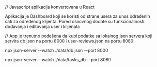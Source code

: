 // Javascript aplikacija konvertovana u React

Aplikacija je Dashboard koji se koristi od strane usera za unos odrađenih sati za određenog klijenta.
Pored osnovnog dodate su funkcionalnosti dodavanja i editovanja user i klijenata

// App je trenutno podešena da kupi podatke sa lokalnog json servera koji servira db.json na portu 8000 i user-reviews.json na portu 8080:

npx json-server --watch ./data/db.json --port 8000

npx json-server --watch ./data/tasks_db --port 8080
